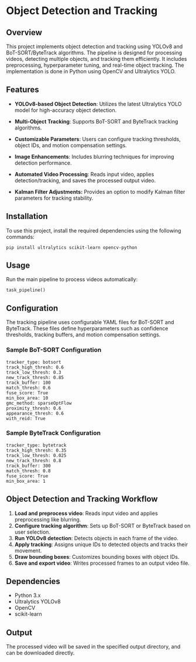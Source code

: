 # Object Detection and Tracking
## Overview
This project implements object detection and tracking using YOLOv8 and BoT-SORT/ByteTrack algorithms. The pipeline is designed for processing videos, detecting multiple objects, and tracking them efficiently. It includes preprocessing, hyperparameter tuning, and real-time object tracking. The implementation is done in Python using OpenCV and Ultralytics YOLO.
## Features
- **YOLOv8-based Object Detection**: Utilizes the latest Ultralytics YOLO model for high-accuracy object detection.
- **Multi-Object Tracking**: Supports BoT-SORT and ByteTrack tracking algorithms.

- **Customizable Parameters**: Users can configure tracking thresholds, object IDs, and motion compensation settings.

- **Image Enhancements**: Includes blurring techniques for improving detection performance.

- **Automated Video Processing**: Reads input video, applies detection/tracking, and saves the processed output video.

- **Kalman Filter Adjustments:** Provides an option to modify Kalman filter parameters for tracking stability.

## Installation
To use this project, install the required dependencies using the following commands:
```
pip install ultralytics scikit-learn opencv-python
```

## Usage
Run the main pipeline to process videos automatically:
```
task_pipeline()
```

## Configuration
The tracking pipeline uses configurable YAML files for BoT-SORT and ByteTrack. These files define hyperparameters such as confidence thresholds, tracking buffers, and motion compensation settings.
### Sample BoT-SORT Configuration
```
tracker_type: botsort
track_high_thresh: 0.6
track_low_thresh: 0.3
new_track_thresh: 0.85
track_buffer: 100
match_thresh: 0.6
fuse_score: True
min_box_area: 10
gmc_method: sparseOptFlow
proximity_thresh: 0.6
appearance_thresh: 0.6
with_reid: True
```

### Sample ByteTrack Configuration
```
tracker_type: bytetrack
track_high_thresh: 0.35
track_low_thresh: 0.025
new_track_thresh: 0.8
track_buffer: 300
match_thresh: 0.8
fuse_score: True
min_box_area: 1
```

## Object Detection and Tracking Workflow
1. **Load and preprocess video**: Reads input video and applies preprocessing like blurring.
2. **Configure tracking algorithm**: Sets up BoT-SORT or ByteTrack based on user selection.
3. **Run YOLOv8 detection**: Detects objects in each frame of the video.
4. **Apply tracking**: Assigns unique IDs to detected objects and tracks their movement.
5. **Draw bounding boxes**: Customizes bounding boxes with object IDs.
6. **Save and export video**: Writes processed frames to an output video file.

## Dependencies
- Python 3.x
- Ultralytics YOLOv8
- OpenCV
- scikit-learn

## Output
The processed video will be saved in the specified output directory, and can be downloaded directly.
